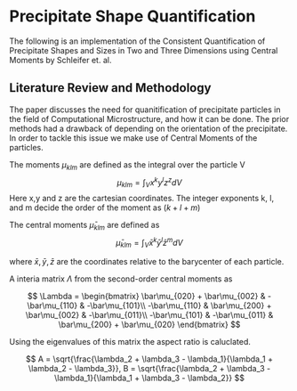 # Precipitate Shape Quantification

The following is an implementation of the Consistent Quantification of Precipitate Shapes and Sizes in Two and Three Dimensions using Central Moments by Schleifer et. al.

## Literature Review and Methodology

The paper discusses the need for quanitification of precipitate particles in the field of Computational Microstructure, and how it can be done. The prior methods had a drawback of depending on the orientation of the precipitate. In order to tackle this issue we make use of Central Moments of the particles.

The moments $\mu_{klm}$ are defined as the integral over the particle V
$$
\mu_{klm} = \int_V x^k y^l z^z dV
$$
Here x,y and z are the cartesian coordinates. The integer exponents k, l, and m decide the order of the moment as $(k+l+m)$

The central moments $\bar\mu_{klm}$ are defined as
$$
\bar\mu_{klm} = \int_V\bar x^k\bar y^l\bar z^m dV
$$

where $\bar x, \bar y, \bar z$ are the coordinates relative to the barycenter of each particle.

A interia matrix $\Lambda$ from the second-order central moments as

$$
\Lambda = 
\begin{bmatrix} 
\bar\mu_{020} + \bar\mu_{002} & -\bar\mu_{110} & -\bar\mu_{101}\\
-\bar\mu_{110} & \bar\mu_{200} + \bar\mu_{002} & -\bar\mu_{011}\\
-\bar\mu_{101} & -\bar\mu_{011} & \bar\mu_{200} + \bar\mu_{020}
\end{bmatrix} 
$$

Using the eigenvalues of this matrix the aspect ratio is caluclated.

$$
A = \sqrt{\frac{\lambda_2 + \lambda_3 - \lambda_1}{\lambda_1 + \lambda_2 - \lambda_3}}, B = \sqrt{\frac{\lambda_2 + \lambda_3 - \lambda_1}{\lambda_1 + \lambda_3 - \lambda_2}}
$$